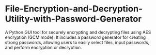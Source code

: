 # File-Encryption-and-Decryption-Utility-with-Password-Generator
A Python GUI tool for securely encrypting and decrypting files using AES encryption (GCM mode). It includes a password generator for creating strong passwords, allowing users to easily select files, input passwords, and perform encryption or decryption.
